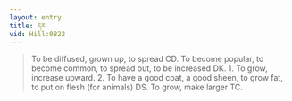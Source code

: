 ```yaml
---
layout: entry
title: དར་
vid: Hill:0822
---
```

> To be diffused, grown up, to spread CD\. To become popular, to become common, to spread out, to be increased DK\. 1\. To grow, increase upward\. 2\. To have a good coat, a good sheen, to grow fat, to put on flesh (for animals) DS\. To grow, make larger TC\.


